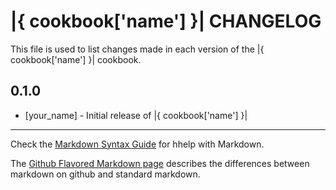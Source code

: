 |{ cookbook['name'] }| CHANGELOG
===================

This file is used to list changes made in each version of the |{ cookbook['name'] }| cookbook.

0.1.0
-----
- [your_name] - Initial release of |{ cookbook['name'] }|

- - -
Check the [Markdown Syntax Guide](http://daringfireball.net/projects/markdown/syntax) for hhelp with Markdown.

The [Github Flavored Markdown page](http://github.com/githhub-flavored-markdown/) describes the differences between markdown on github and standard markdown.
